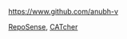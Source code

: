 
<!-- Give link to your github home page -->
<span id="github">https://www.github.com/anubh-v</span>

<!-- Give your internal and external projects related to the module -->
<span id="projects">[RepoSense](https://github.com/reposense/RepoSense), [CATcher](https://github.com/CATcher-org/CATcher)</span>
